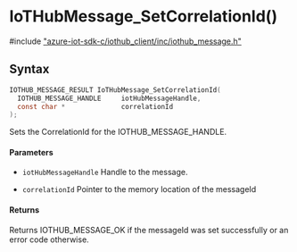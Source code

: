 # IoTHubMessage_SetCorrelationId()

\#include ["azure-iot-sdk-c/iothub_client/inc/iothub_message.h"](../iot-c-ref-iothub-message-h.md)  

## Syntax

```C
IOTHUB_MESSAGE_RESULT IoTHubMessage_SetCorrelationId(
  IOTHUB_MESSAGE_HANDLE  	iotHubMessageHandle,
  const char *           	correlationId
);

```

Sets the CorrelationId for the IOTHUB_MESSAGE_HANDLE.

#### Parameters
* `iotHubMessageHandle` Handle to the message. 

* `correlationId` Pointer to the memory location of the messageId

#### Returns
Returns IOTHUB_MESSAGE_OK if the messageId was set successfully or an error code otherwise.

